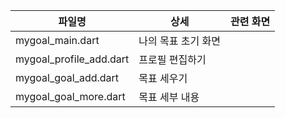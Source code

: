 | 파일명 | 상세 | 관련 화면 |
|---|---|---|
| mygoal_main.dart | 나의 목표 초기 화면 | |
| mygoal_profile_add.dart | 프로필 편집하기 | |
| mygoal_goal_add.dart | 목표 세우기 | |
| mygoal_goal_more.dart | 목표 세부 내용 | |
